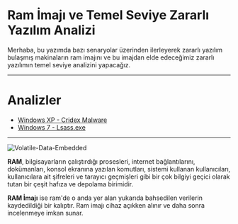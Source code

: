 # Ram İmajı ve Temel Seviye Zararlı Yazılım Analizi

Merhaba, bu yazımda bazı senaryolar üzerinden ilerleyerek zararlı yazılım bulaşmış makinaların ram imajını ve bu imajdan elde edeceğimiz zararlı yazılımın temel seviye analizini yapacağız.

------------
# Analizler
- [Windows XP - Cridex Malware](https://github.com/kaganoglu/ram-imaj-analizi/blob/main/WindowsXP-Cridex.md "Windows XP - Cridex Malware")
- [Windows 7 - Lsass.exe](https://github.com/kaganoglu/ram-imaj-analizi/blob/main/windows7-Lsass.md "Windows 7 - Lsass.exe")

------------
![Volatile-Data-Embedded](https://user-images.githubusercontent.com/65306271/192142335-c7a39318-6486-44eb-be9e-9cc27bcb3f21.jpg)

**RAM**, bilgisayarların çalıştırdığı prosesleri, internet bağlantılarını, dokümanları, konsol ekranına yazılan komutları, sistemi kullanan kullanıcıları, kullanıcılara ait şifreleri ve tarayıcı geçmişleri gibi bir çok bilgiyi geçici olarak tutan bir çeşit hafıza ve depolama birimidir.

**RAM İmajı** ise ram'de o anda yer alan yukarıda bahsedilen verilerin kaydedildiği bir kalıptır. Ram imajı cihaz açıkken alınır ve daha sonra incelenmeye imkan sunar.

